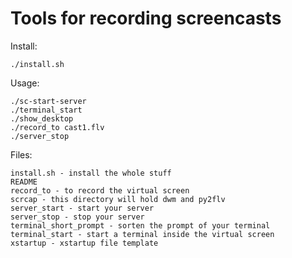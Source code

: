 Tools for recording screencasts
===============================

Install:

    ./install.sh

Usage:

    ./sc-start-server
    ./terminal_start
    ./show_desktop
    ./record_to cast1.flv
    ./server_stop


Files:

    install.sh - install the whole stuff
    README
    record_to - to record the virtual screen
    scrcap - this directory will hold dwm and py2flv
    server_start - start your server
    server_stop - stop your server
    terminal_short_prompt - sorten the prompt of your terminal
    terminal_start - start a terminal inside the virtual screen
    xstartup - xstartup file template
